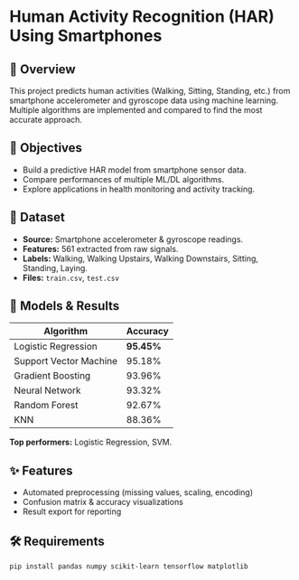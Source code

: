 # Human Activity Recognition (HAR) Using Smartphones

## 📌 Overview
This project predicts human activities (Walking, Sitting, Standing, etc.) from smartphone accelerometer and gyroscope data using machine learning. Multiple algorithms are implemented and compared to find the most accurate approach.

## 🎯 Objectives
- Build a predictive HAR model from smartphone sensor data.
- Compare performances of multiple ML/DL algorithms.
- Explore applications in health monitoring and activity tracking.

## 📂 Dataset
- **Source:** Smartphone accelerometer & gyroscope readings.
- **Features:** 561 extracted from raw signals.
- **Labels:** Walking, Walking Upstairs, Walking Downstairs, Sitting, Standing, Laying.
- **Files:** `train.csv`, `test.csv`

## 🤖 Models & Results
| Algorithm              | Accuracy |
|------------------------|----------|
| Logistic Regression    | **95.45%** |
| Support Vector Machine | 95.18%   |
| Gradient Boosting      | 93.96%   |
| Neural Network         | 93.32%   |
| Random Forest          | 92.67%   |
| KNN                    | 88.36%   |

**Top performers:** Logistic Regression, SVM.

## ✨ Features
- Automated preprocessing (missing values, scaling, encoding)
- Confusion matrix & accuracy visualizations
- Result export for reporting

## 🛠 Requirements
```bash
pip install pandas numpy scikit-learn tensorflow matplotlib
